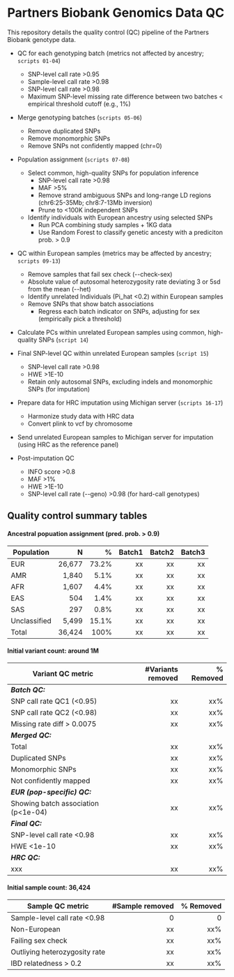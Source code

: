 # Partners Biobank Genomics Data QC

This repository details the quality control (QC) pipeline of the Partners Biobank genotype data. 


- QC for each genotyping batch (metrics not affected by ancestry; `scripts 01-04`)
	- SNP-level call rate >0.95
	- Sample-level call rate >0.98
	- SNP-level call rate >0.98
	- Maximum SNP-level missing rate difference between two batches < empirical threshold cutoff (e.g., 1%)

- Merge genotyping batches (`scripts 05-06`)
	- Remove duplicated SNPs
	- Remove monomorphic SNPs
	- Remove SNPs not confidently mapped (chr=0)

- Population assignment (`scripts 07-08`)
	- Select common, high-quality SNPs for population inference
		- SNP-level call rate >0.98
		- MAF >5%
		- Remove strand ambiguous SNPs and long-range LD regions (chr6:25-35Mb; chr8:7-13Mb inversion)
		- Prune to <100K independent SNPs
	- Identify individuals with European ancestry using selected SNPs
		- Run PCA combining study samples + 1KG data
		- Use Random Forest to classify genetic ancesty with a prediciton prob. > 0.9

- QC within European samples (metrics may be affected by ancestry; `scripts 09-13`)
	- Remove samples that fail sex check (--check-sex)
	- Absolute value of autosomal heterozygosity rate deviating 3 or 5sd from the mean (--het)
	- Identify unrelated Individuals (Pi_hat <0.2) within European samples
	- Remove SNPs that show batch associations
		- Regress each batch indicator on SNPs, adjusting for sex (empirically pick a threshold)

- Calculate PCs within unrelated European samples using common, high-quality SNPs (`script 14`)

- Final SNP-level QC within unrelated European samples (`script 15`)
	- SNP-level call rate >0.98
	- HWE >1E-10
	- Retain only autosomal SNPs, excluding indels and monomorphic SNPs (for imputation)

- Prepare data for HRC imputation using Michigan server (`scripts 16-17`)
	- Harmonize study data with HRC data
	- Convert plink to vcf by chromosome

- Send unrelated European samples to Michigan server for imputation (using HRC as the reference panel)

- Post-imputation QC
	- INFO score >0.8
	- MAF >1%
	- HWE >1E-10
	- SNP-level call rate (--geno) >0.98 (for hard-call genotypes)



## Quality control summary tables


#### Ancestral popuation assignment (pred. prob. > 0.9)

| Population  | N | % | Batch1 | Batch2 | Batch3 |
| ------------- | -------------: | -------------: | -------------: | -------------: | -------------: |
| EUR  | 26,677  | 73.2%  | xx  | xx  | xx  |
| AMR  | 1,840  | 5.1%  | xx  | xx  | xx  |
| AFR  | 1,607  | 4.4%  | xx  | xx  | xx  |
| EAS  | 504  | 1.4%  | xx  | xx  | xx  |
| SAS  | 297  | 0.8%  | xx  | xx  | xx  |
| Unclassified  | 5,499  | 15.1%  | xx  | xx  | xx  |
| Total  | 36,424  | 100%  | xx  | xx  | xx  |


#### Initial variant count: around 1M

| Variant QC metric  | #Variants removed | % Removed |
| ------------- | -------------: | -------------: |
| **_Batch QC:_**  |   |   |
| SNP call rate QC1 (<0.95)  | xx  | xx%  |
| SNP call rate QC2 (<0.98)  | xx  | xx%  |
| Missing rate diff > 0.0075  | xx  | xx%  |
| **_Merged QC:_**  |   |   |
| Total  | xx  | xx%  |
| Duplicated SNPs  | xx  | xx%  |
| Monomorphic SNPs  | xx  | xx%  |
| Not confidently mapped  | xx  | xx%  |
| **_EUR (pop-specific) QC:_**  |   |   |
| Showing batch association (p<1e-04)  | xx  | xx%  |
| **_Final QC:_**  |   |   |
| SNP-level call rate <0.98  | xx  | xx%  |
| HWE <1e-10  | xx  | xx%  |
| **_HRC QC:_**  |   |   |
| xxx  | xx  | xx%  |

  
#### Initial sample count: 36,424

| Sample QC metric  | #Sample removed | % Removed |
| ------------- | -------------: | -------------: |
| Sample-level call rate <0.98  | 0  | 0  |
| Non-European  | xx  | xx%  |
| Failing sex check  | xx  | xx%  |
| Outliying heterozygosity rate  | xx  | xx%  |
| IBD relatedness > 0.2  | xx  | xx%  |



